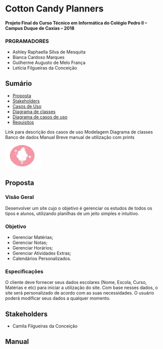 # Cotton Candy Planners

#### Projeto Final do Curso Técnico em Informática do Colégio Pedro II – Campus Duque de Caxias – 2018

### PRGRAMADORES
* Ashley Raphaella Silva de Mesquita
* Bianca Cardoso Marques
* Guilherme Augusto de Melo França
* Letícia Filgueiras da Conceição


## Sumário
- [Proposta](#proposta)
- [Stakeholders](#stakeholders)
- [Casos de Uso](https://github.com/cp2-dc-info-projeto-final-2018/requisitos-cotton-candy/blob/master/Documenta%C3%A7%C3%A3o/CasosUso.md)
- [Diagrama de classes](https://github.com/cp2-dc-info-projeto-final-2018/requisitos-cotton-candy/blob/master/Documenta%C3%A7%C3%A3o/ClassDiagram.asta)
- [Diagrama de casos de uso](https://github.com/cp2-dc-info-projeto-final-2018/requisitos-cotton-candy/blob/master/Documenta%C3%A7%C3%A3o/UseCases.asta)
- [Requisitos](https://github.com/cp2-dc-info-projeto-final-2018/requisitos-cotton-candy/blob/master/Documenta%C3%A7%C3%A3o/Requisitos.md)



Link para descrição dos casos de uso
Modelagem
Diagrama de classes
Banco de dados
Manual
Breve manual de utilização com prints






![logo1](logo1.png)

## Proposta

### Visão Geral
Desenvolver um site cujo o objetivo é gerenciar os estudos de todos os tipos e alunos, utilizando planilhas de um jeito simples e intuitivo.

### Objetivo
* Gerenciar Matérias;
* Gerenciar Notas;
* Gerenciar Horários;
* Gerenciar Atividades Extras;
* Calendários Personalizados.

### Especificações

O cliente deve fornecer seus dados escolares (Nome, Escola, Curso, Matérias e etc)  para iniciar a utilização do site.
Com base nesses dados, o site será personalizado de acordo com as suas necessidades.
O usuário poderá modificar seus dados a qualquer momento.

## Stakeholders
* Camila Filgueiras da Conceição

## Manual
